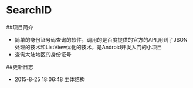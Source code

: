 # SearchID

##项目简介
*  简单的身份证号码查询的软件，调用的是百度提供的官方的API,用到了JSON处理的技术和ListView优化的技术，是Android开发入门的小项目
*  查询大陆地区的身份证号

##更新日志
*  2015-8-25 18:06:48  主体结构
